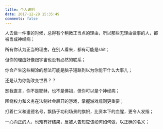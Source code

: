 ```yaml
---
title: 个人说明
date: 2017-12-28 15:35:49
comments: false
---
```

人去做一件事的时候，总得有个稍微正当点的理由，所以那些无理由做事的人，都被当成神经病；

所有你认为正当的理由，在别人看来，都有可能是shit；

但你的理由好像跟宇宙也没有必然的联系；

你会产生这些糊涂的想法可能是脑子短路到以为你能干什么大事儿；

还是认为你能改变世界？？

恕我直言，你不是耶稣，也不是佛祖，但你可以是个神经病；

围绕权力和义务在法制社会展开的游戏，掌握游戏规则更重要；

打着仁义和道德名号，飘扬于功利场景的旗帜，比资本下的血腥，更令人发指；

一心向正的人，也难有好结果，反被人告知应该如何如何做，以正确的名义；

